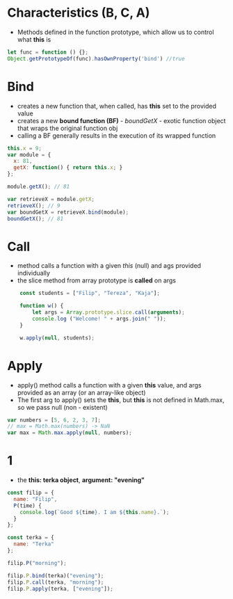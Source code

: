 # Characteristics (B, C, A)
* Methods defined in the function prototype, which allow us to control what **this** is

```javascript
let func = function () {};
Object.getPrototypeOf(func).hasOwnProperty('bind') //true
```




# Bind
* creates a new function that, when called, has **this** set to the provided value
* creates a new **bound function (BF)** - *boundGetX* - exotic function object that wraps the original function obj
* calling a BF generally results in the execution of its wrapped function

```javascript
this.x = 9;    
var module = {
  x: 81,
  getX: function() { return this.x; }
};

module.getX(); // 81

var retrieveX = module.getX;
retrieveX(); // 9
var boundGetX = retrieveX.bind(module);
boundGetX(); // 81
```
# Call
* method calls a function with a given *this* (null) and ags provided individually
* the slice method from array prototype is **called** on args

```javascript
    const students = ["Filip", "Tereza", "Kaja"];

    function w() {
        let args = Array.prototype.slice.call(arguments);
        console.log ("Welcome! " + args.join(" "));
    }

    w.apply(null, students);
```


# Apply
* apply() method calls a function with a given **this** value, and args provided as an array (or an array-like object)
* The first arg to apply() sets the **this**, but **this** is not defined in Math.max, so we pass null (non - existent)

```javascript
var numbers = [5, 6, 2, 3, 7];
// max = Math.max(numbers) -> NaN
var max = Math.max.apply(null, numbers); 
```




# 1
* the **this: terka object**, **argument: "evening"** 

```javascript
const filip = {
  name: "Filip",
  P(time) {
    console.log(`Good ${time}. I am ${this.name}.`);
  }
};

const terka = {
  name: "Terka"
};

filip.P("morning");

filip.P.bind(terka)("evening");
filip.P.call(terka, "morning");
filip.P.apply(terka, ["evening"]);



```
